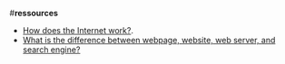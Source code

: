 #**ressources**
- [How does the Internet work?](https://developer.mozilla.org/en-US/docs/Learn/Common_questions/How_does_the_Internet_work).
- [What is the difference between webpage, website, web server, and search engine?](https://developer.mozilla.org/en-US/docs/Learn/Common_questions/Pages_sites_servers_and_search_engines)
